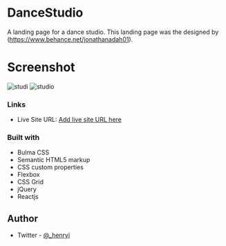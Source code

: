 # DanceStudio
A landing page for a dance studio. This landing page was the designed by (https://www.behance.net/jonathanadah01).

# Screenshot
![studi](https://user-images.githubusercontent.com/74037448/189202363-37219d87-6997-4598-911d-0dc9eaad9513.JPG)
![studio](https://user-images.githubusercontent.com/74037448/189202385-93fd61d2-5406-4bf4-bb2d-4551eb5f18e2.JPG)

### Links
- Live Site URL: [Add live site URL here](https://your-live-site-url.com)

### Built with

- Bulma CSS
- Semantic HTML5 markup
- CSS custom properties
- Flexbox
- CSS Grid
- jQuery
- Reactjs

## Author

- Twitter - [@_henryi](https://www.twitter.com/_henryi)

